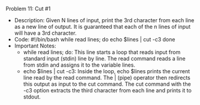 Problem 11: Cut #1
- Description: Given N lines of input, print the 3rd character from each line as a new line of output. It is guaranteed that each of the n lines of input will have a 3rd character.
- Code: 
#!/bin/bash
while read lines; do
    echo $lines | cut -c3
done
- Important Notes:
    - while read lines; do: This line starts a loop that reads input from standard input (stdin) line by line. The read command reads a line from stdin and assigns it to the variable lines.
    - echo $lines | cut -c3: Inside the loop, echo $lines prints the current line read by the read command. The | (pipe) operator then redirects this output as input to the cut command. The cut command with the -c3 option extracts the third character from each line and prints it to stdout.
